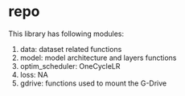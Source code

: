# repo
This library has following modules:
1. data: dataset related functions
2. model: model architecture and layers functions
3. optim_scheduler: OneCycleLR 
4. loss: NA
5. gdrive: functions used to mount the G-Drive
